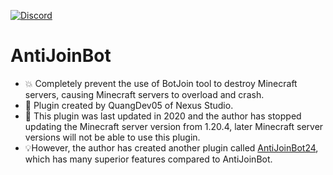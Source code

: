 [![Discord](https://img.shields.io/discord/1247029974154612828.svg?label=&logo=discord&logoColor=ffffff&color=7389D8&labelColor=6A7EC2)](https://discord.gg/HsSUVGSc3c)
# AntiJoinBot
- 💥 Completely prevent the use of BotJoin tool to destroy Minecraft servers, causing Minecraft servers to overload and crash.
- 💖 Plugin created by QuangDev05 of Nexus Studio.
- 🚨 This plugin was last updated in 2020 and the author has stopped updating the Minecraft server version from 1.20.4, later Minecraft server versions will not be able to use this plugin.
- 💡However, the author has created another plugin called [AntiJoinBot24](https://github.com/PhamQuang2008/AntiJoinBot24), which has many superior features compared to AntiJoinBot.
